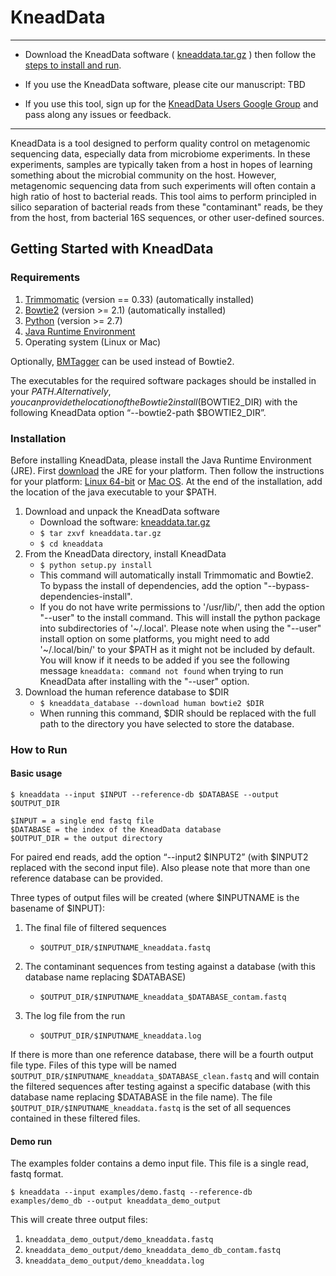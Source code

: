# KneadData #

----

 * Download the KneadData software ( [kneaddata.tar.gz](https://bitbucket.org/biobakery/kneaddata/downloads/kneaddata_v0.4.5.tar.gz) ) then follow the [steps to install and run](#markdown-header-getting-started-with-kneaddata).

 * If you use the KneadData software, please cite our manuscript: TBD

 * If you use this tool, sign up for the [KneadData Users Google Group](https://groups.google.com/d/forum/kneaddata-users) and pass along any issues or feedback.

----

KneadData is a tool designed to perform quality control on metagenomic sequencing data, especially data from microbiome experiments. In these experiments, samples are typically taken from a host in hopes of learning something about the microbial community on the host. However, metagenomic sequencing data from such experiments will often contain a high ratio of host to bacterial reads. This tool aims to perform principled in silico separation of bacterial reads from these "contaminant" reads, be they from the host, from bacterial 16S sequences, or other user-defined sources.


## Getting Started with KneadData ##

### Requirements ###

1.  [Trimmomatic](http://www.usadellab.org/cms/?page=trimmomatic) (version == 0.33) (automatically installed)
2.  [Bowtie2](http://bowtie-bio.sourceforge.net/bowtie2/index.shtml) (version >= 2.1) (automatically installed)
3.  [Python](http://www.python.org/) (version >= 2.7)
4.  [Java Runtime Environment](http://www.oracle.com/technetwork/java/javase/downloads/jre7-downloads-1880261.html)
5.  Operating system (Linux or Mac)

Optionally, [BMTagger](ftp://ftp.ncbi.nlm.nih.gov/pub/agarwala/bmtagger/) can be used instead of Bowtie2.

The executables for the required software packages should be installed in your $PATH. Alternatively, you can provide the location of the Bowtie2 install ($BOWTIE2_DIR) with the following KneadData option “--bowtie2-path $BOWTIE2_DIR”. 

### Installation ###

Before installing KneadData, please install the Java Runtime Environment (JRE). First [download](http://www.oracle.com/technetwork/java/javase/downloads/jre7-downloads-1880261.html) the JRE for your platform. Then follow the instructions for your platform: [Linux 64-bit](http://docs.oracle.com/javase/8/docs/technotes/guides/install/linux_jre.html#CFHIEGAA) or [Mac OS](http://docs.oracle.com/javase/8/docs/technotes/guides/install/mac_jre.html#jre_8u40_osx). At the end of the installation, add the location of the java executable to your $PATH.

1. Download and unpack the KneadData software
    * Download the software: [kneaddata.tar.gz](https://bitbucket.org/biobakery/kneaddata/downloads/kneaddata_v0.4.5.tar.gz)
    * `` $ tar zxvf kneaddata.tar.gz ``
    * `` $ cd kneaddata ``
2. From the KneadData directory, install KneadData
    * `` $ python setup.py install ``
    * This command will automatically install Trimmomatic and Bowtie2. To bypass the install of dependencies, add the option "--bypass-dependencies-install".
    * If you do not have write permissions to '/usr/lib/', then add the option "--user" to the install command. This will install the python package into subdirectories of '~/.local'. Please note when using the "--user" install option on some platforms, you might need to add '~/.local/bin/' to your $PATH as it might not be included by default. You will know if it needs to be added if you see the following message ``kneaddata: command not found`` when trying to run KneadData after installing with the "--user" option.
3. Download the human reference database to $DIR
    * `` $ kneaddata_database --download human bowtie2 $DIR ``
    * When running this command, $DIR should be replaced with the full path to the directory you have selected to store the database.


### How to Run ###

#### Basic usage ####

`` $ kneaddata --input $INPUT --reference-db $DATABASE --output $OUTPUT_DIR ``

```
$INPUT = a single end fastq file
$DATABASE = the index of the KneadData database
$OUTPUT_DIR = the output directory
```

For paired end reads, add the option “--input2 $INPUT2” (with $INPUT2 replaced with the second input file). Also please note that more than one reference database can be provided.

Three types of output files will be created (where $INPUTNAME is the basename of $INPUT):

1. The final file of filtered sequences
    * `` $OUTPUT_DIR/$INPUTNAME_kneaddata.fastq ``

2. The contaminant sequences from testing against a database (with this database name replacing $DATABASE)
    * `` $OUTPUT_DIR/$INPUTNAME_kneaddata_$DATABASE_contam.fastq ``

3. The log file from the run
    * `` $OUTPUT_DIR/$INPUTNAME_kneaddata.log ``


If there is more than one reference database, there will be a fourth output file type. Files of this type will be named `` $OUTPUT_DIR/$INPUTNAME_kneaddata_$DATABASE_clean.fastq `` and will contain the filtered sequences after testing against a specific database (with this database name replacing $DATABASE in the file name). The file `` $OUTPUT_DIR/$INPUTNAME_kneaddata.fastq `` is the set of all sequences contained in these filtered files.


#### Demo run ####

The examples folder contains a demo input file. This file is a single read, fastq format.

`` $ kneaddata --input examples/demo.fastq --reference-db examples/demo_db --output kneaddata_demo_output ``

This will create three output files:

1. `` kneaddata_demo_output/demo_kneaddata.fastq ``
2. `` kneaddata_demo_output/demo_kneaddata_demo_db_contam.fastq ``
3. `` kneaddata_demo_output/demo_kneaddata.log ``
